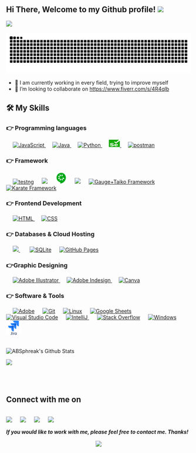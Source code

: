 

<h2 > Hi There, Welcome to my Github profile! <img src="https://github.com/abdoachhoubi/abdoachhoubi/blob/main/gifs/Hi.gif" width="30"></h2>

![](https://camo.githubusercontent.com/992babdffd8c74a1502de375fbdf7e4d54773242/68747470733a2f2f6d656469612e67697068792e636f6d2f6d656469612f53576f536b4e36447854737a71494b4571762f67697068792e676966)

![](https://github.com/BEPb/BEPb/raw/output/github-contribution-grid-snake.svg)

- 🔭 I am currently working in every field, trying to improve myself
- 👯 I’m looking to collaborate on https://www.fiverr.com/s/4R4qlb

## 🛠️ My Skills

### 👉 Programming languages

<p align="left"> 
  &emsp;
  <a href="https://developer.mozilla.org/en-US/docs/Web/JavaScript" target="_blank"> 
     <img alt="JavaScript" src="https://img.shields.io/badge/JavaScript%20-%23F7DF1E.svg?logo=javascript&logoColor=black">
   </a>
  &emsp;
  <a href="https://www.java.com" target="_blank"> 
    <img alt="Java" src="https://img.shields.io/badge/Java-%23007396.svg?logo=java&logoColor=white">
  </a>
  &emsp;
   <a href="https://www.python.org" target="_blank">
    <img alt="Python" src="https://img.shields.io/badge/Python%20-%2314354C.svg?logo=python&logoColor=white">
  </a>
  &emsp;
 <a href="https://www.selenium.dev/" target="_blank">
  <img height="20" width="30" src="https://raw.githubusercontent.com/github/explore/5b3600551e122a3277c2c5368af2ad5725ffa9a1/topics/selenium/selenium.png">
   </a>
  &emsp;
  <a href="https://postman.com" target="_blank" rel=”noopener”> <img src="https://www.vectorlogo.zone/logos/getpostman/getpostman-icon.svg" alt="postman" width="40" height="40"/> </a>
</p>

### 👉 Framework
<p>
 &emsp;
  <a href="https://testng.org/doc/" target="_blank"><img src="https://blogs.perficient.com/files/2014/08/TestNG.png" alt="testng" width="30" height="30" /></a>
  &emsp;
  <a href="https://www.cypress.io/" target="_blank"><img src="https://img.shields.io/badge/-Cypress-black?style=flat-square&logo=cypress&logoColor=white"></a>
&emsp;
  <img src="https://github.com/devicons/devicon/blob/master/icons/cucumber/cucumber-plain.svg" title="Cucumber" alt="Cucumber" width="30" height="30"/>
&emsp;
   <a href="https://robotframework.org/" target="_blank"><img src="https://img.shields.io/badge/-Robot%20Framework-black?style=flat-square&logo=robotframework&logoColor=white"></a>
&emsp;
   <a href="https://gauge.org/" target="_blank"><img src="https://cdn-images-1.medium.com/v2/resize:fill:1600:480/gravity:fp:0.5:0.4/1*-eD750dkeVEjfjgG410PjQ.jpeg" alt="Gauge+Taiko Framework" width="80" height="30"></a>
&emsp;
    <a href="https://github.com/intuit/karate" target="_blank"><img src="https://bookface-images.s3.amazonaws.com/logos/f9e6e6521bf5b4f74171a4e0b1b9339eee53a9f7.png" alt="Karate Framework" width="50" height="30" /></a>
  </p>

### 👉 Frontend Development
<p align="left"> 
  &emsp; 
  <a href="https://www.w3.org/html/" target="_blank"> 
   <img alt="HTML" src="https://img.shields.io/badge/HTML5%20-%23E34F26.svg?logo=html5&logoColor=white">
  </a>   
  &emsp;
  <a href="https://www.w3schools.com/css/" target="_blank">
    <img alt="CSS" src="https://img.shields.io/badge/CSS%20-%231572B6.svg?logo=css3&logoColor=white">
  </a> 
</p>

### 👉 Databases & Cloud Hosting
<p align="left">
  &emsp;
    <a style="padding-right:8px;" href="https://www.mysql.com/" target="_blank"> <img src="https://img.icons8.com/fluent/50/000000/mysql-logo.png"/> </a>
  &emsp;
    <a href="https://www.sqlite.org/"><img alt="SQLite" src ="https://img.shields.io/badge/sqlite-%2307405e.svg?style=flat&logo=sqlite&logoColor=white"/></a>
  &emsp;
    <a href="https://www.github.com"><img alt="GitHub Pages" src="https://img.shields.io/badge/GitHub%20Pages-%23327FC7.svg?style=flat&llogo=github&logoColor=white"></a>
  
### 👉Graphic Designing
<p align="left">
  &emsp;
   <a href="https://www.adobe.com/in/products/illustrator.html" target="_blank"> 
    <img alt="Adobe Illustrator" src="https://img.shields.io/badge/Adobe Illustrator-%23FF9A00.svg?style=flat&logo=adobeillustrator&logoColor=white"/>
  </a> 
  &emsp;
  <a href="https://www.adobe.com/in/products/indesign.html" target="_blank"> 
    <img alt="Adobe Indesign" src="https://img.shields.io/badge/Adobe Indesign-%e749a0.svg?style=flat&logo=adobeindesign&logoColor=white"/> 
  </a> 
    &emsp;
  <a href="#">
  	<img alt="Canva" src="https://img.shields.io/badge/Canva-%2300C4CC.svg?style=flat&logo=Canva&logoColor=white"/>
  </a>
 </p>

 ### 👉 Software & Tools
 
<p>
  &emsp;
    <a href="#"><img alt="Adobe" src="https://img.shields.io/badge/Adobe%20-%23FF0000.svg?logo=adobe&logoColor=white"></a>
  &emsp;
    <a href="#"><img alt="Git" src="https://img.shields.io/badge/Git%20-%23F05033.svg?logo=git&logoColor=white"></a>
  &emsp;
    <a href="#"><img alt="Linux" src="https://img.shields.io/badge/Linux-FCC624?style=flat&logo=linux&logoColor=black"></a>
  &emsp;
    <a href="#"><img alt="Google Sheets" src="https://img.shields.io/badge/Google%20Sheets%20-%2334A853.svg?logo=google%20sheets&logoColor=white"></a>
  &emsp;
    <a href="#"><img alt="Visual Studio Code" src="https://img.shields.io/badge/Visual%20Studio%20Code-0078d7.svg?logo=visual-studio-code&logoColor=white"></a>
&emsp;
  <a href="https://www.jetbrains.com/idea/features/" target="_blank" rel=”noopener”> <img src="https://encrypted-tbn0.gstatic.com/images?q=tbn:ANd9GcQalKFwVDd0H7Xx8HaqWBbUmDRdrgxUoicGBZC0eIzTsww7Sev-ySXJ3in9Udv2R9CR3lo&usqp=CAU" alt="IntelliJ" width="40" height="30"/> </a>
  &emsp;
    <a href="#"><img alt="Stack Overflow" src="https://img.shields.io/badge/-Stack%20Overflow-FE7A16?logo=stack-overflow&logoColor=white"></a>
   &emsp;
    <a href="#"><img alt="Windows" src="https://img.shields.io/badge/Windows%60-0078D6?style=for-the-badge&logo=windows&logoColor=white" alt="Windows" width="60" height="20"/></a>
     &emsp;
  <img src="https://github.com/devicons/devicon/blob/master/icons/jira/jira-original-wordmark.svg" title="Jira" alt="Jira" width="40" height="40"/>
</p>


<br/>


<img align="center" src="https://github-readme-stats.vercel.app/api?username=culhamu&include_all_commits=true&count_private=true&show_icons=true&line_height=20&title_color=7A7ADB&icon_color=2234AE&text_color=D3D3D3&bg_color=0,000000,130F40" alt="ABSphreak's Github Stats">

![](https://github-readme-streak-stats.herokuapp.com/?user=CodeWhiteWeb&theme=radical&hide_border=false)<br/>

</br>

</br>

## Connect with me on
<br>	
<a target="_blank" href="https://www.linkedin.com/in/mustafa-culha/"><img src="https://img.shields.io/badge/-LinkedIn-0077B5?style=for-the-badge&logo=Linkedin&logoColor=white"></img></a>
&emsp;
<a target="_blank" href="mailto:mustafa.qatester@gmail.com"
><img src="https://img.shields.io/badge/-Gmail-D14836?style=for-the-badge&logo=Gmail&logoColor=white"></img></a>
&emsp;
<a target="_blank" href="https://twitter.com/mustafa_clh"><img src="https://img.shields.io/badge/-Twitter-1DA1F2?style=for-the-badge&logo=Twitter&logoColor=white"></img></a>
&emsp;
<a target="_blank" href="https://medium.com/@mustafa.qatester"><img src="https://img.shields.io/badge/Medium-12100E?style=for-the-badge&logo=medium&logoColor=white"></img></a>
 
***If you would like to work with me, please feel free to contact me. Thanks!***


 <div align="center">
  <img src="https://komarev.com/ghpvc/?username=culhamu&&style=flat-square" align="center" />
</div> 




